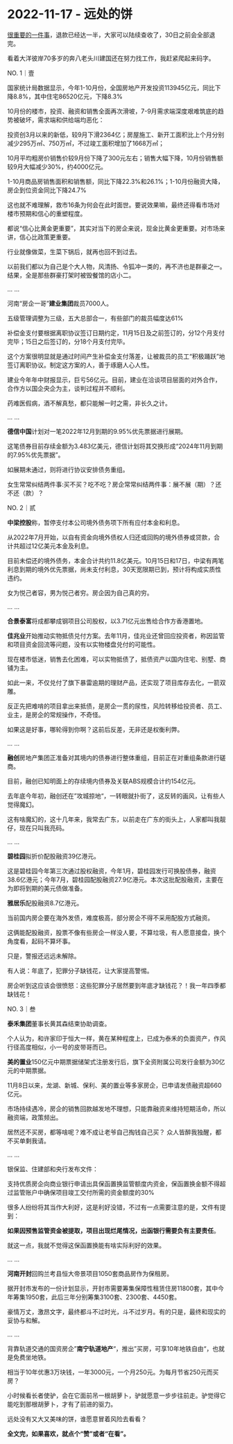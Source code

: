 # 2022-11-17 - 远处的饼

[很重要的一件事](http://mp.weixin.qq.com/s?__biz=MzI1MzI4MDk5NA==&mid=2247491761&idx=1&sn=717c6f34c0f3e70d353ce1ab545392b6&chksm=e9d4773cdea3fe2ade76b81de77f7d30c8ced1000a2eecf15b444d28af25dafb4a721a19efe8&scene=21#wechat_redirect)，退款已经达一半，大家可以陆续查收了，30日之前会全部退完。

看着大洋彼岸70多岁的奔八老头川建国还在努力找工作，我赶紧爬起来码字。

NO. 1｜壹

国家统计局数据显示，今年1-10月份，全国房地产开发投资113945亿元，同比下降8.8%，其中住宅86520亿元，下降8.3%

10月份的楼市，投资、融资和销售全面再次滑坡，7-9月需求端深度艰难筑底的趋势被破坏，需求端和供给端均恶化：

投资创3月以来的新低，较9月下滑2364亿；房屋施工、新开工面积比上个月分别减少295万㎡、750万㎡，不过竣工面积增加了1668万㎡；

10月平均粗房价销售价较9月份下降了300元左右；销售大幅下降，10月份销售额较9月大幅减少30%，约4000亿元。

1-10月商品房销售面积和销售额，同比下降22.3%和26.1%；1-10月份融资大降，房企到位资金同比下降24.7%

这也就不难理解，救市16条为何会在此时面世。要说效果嘛，最终还得看市场对楼市预期和信心的重塑程度。

都说“信心比黄金更重要”，其实对当下的房企来说，现金比黄金更重要。对市场来讲，信心比政策更重要。

行业就像做菜，生菜下锅后，就再也回不到过去。

以前我们都以为自己是个大人物，风清扬、令狐冲一类的，再不济也是群豪之一。结果，全是那些群豪打架时被毁餐馆的店小二。

... ...

河南“房企一哥”**建业集团**裁员7000人。

五级管理调整为三级，五大总部合一，有些部门的裁员幅度达61%

补偿金支付要根据离职协议签订日期约定，11月15日及之前签订的，分12个月支付完毕；15日之后签订的，分18个月支付完毕。

这个方案很明显就是通过时间产生补偿金支付落差，让被裁员的员工“积极踊跃”地签订离职协议。制定这方案的人，善于琢磨人心人性。

建业今年年中财报显示，巨亏56亿元。目前，建业在洽谈项目层面的对外合作，合作方以国企央企为主，谈判过程并不顺利。

药难医假病，酒不解真愁，都只能解一时之需，非长久之计。

... ...

**德信中国**计划对一笔2022年12月到期的9.95%优先票据进行展期。

这笔债券目前存续金额为3.483亿美元，德信计划将其交换形成“2024年11月到期的7.95%优先票据”。

如展期未通过，则将进行协议安排债务重组。

女生常常纠结两件事:买不买？吃不吃？房企常常纠结两件事：展不展（期）？还不还（款）？

NO. 2｜贰

**中梁控股**称，暂停支付本公司境外债务项下所有应付本金和利息。

从2022年7月开始，以自有资金向境外债权人归还或回购的境外债券或贷款，合计共超过12亿美元本金及利息。

目前未偿还的境外债务，本金合计共约11.8亿美元。10月15日和17日，中梁有两笔利息到期的境外优先票据，尚未支付利息，30天宽限期已到，预计将构成实质性违约。

女为悦己者容，男为悦己者穷。房企因为自己真的穷。

... ...

**合景泰富**将成都攀成钢项目公司股权，以3.71亿元出售给合作方香港置地。

**佳兆业**开始推动实物抵债兑付方案。去年11月，佳兆业还曾回应投资者，称因监管和项目资金回流等问题，没有以实物楼盘兑付的可能性。

现在楼市低迷，销售去化困难，可以实物抵债了，抵债资产以国内住宅、别墅、商铺为主。

如此一来，不仅兑付了旗下暴雷逾期的理财产品，还实现了项目库存去化，一箭双雕。

反正先把难啃的项目拿出来抵债，是房企一贯的尿性，风险转移给投资者、员工、业主，是房企的常规操作，不奇怪。

如果这是好事，哪轮得到你啊？这前后反差，无非还是权衡利弊。

... ...

**融创**房地产集团正准备对其境内的债券进行整体重组，目前正在对重组条款进行磋商。

目前，融创已知明面上的存续境内债券及关联ABS规模合计约154亿元。

去年底今年初，融创还在”攻城掠地“，一转眼就扑街了，这反转的画风，让有些人觉得魔幻。

这有啥魔幻的，这十几年来，我常去广东，以前走在广东的街头上，人家都叫我靓仔，现在只叫我亮码。

... ...

**碧桂园**拟折价配股融资39亿港元。

这是碧桂园今年第三次通过股权融资，今年1月，碧桂园发行可换股债券，融资38.6亿港元；今年7月，碧桂园配股融资27.9亿港元。本次这批配股融资，主要在为即将到期的美元债做准备。

**雅居乐**配股融资8.7亿港元。

当前国内房企要在海外发债，难度极高，部分房企不得不采用配股方式融资。

这俩能配股融资，股票不像有些房企一样没人要，不算垃圾，有人愿意接盘，换个角度看，起码不算坏事。

只是，警报还远远未解除。

有人说：年底了，犯罪分子缺钱花，让大家提高警惕。

房企听到这应该会很愤怒：这些犯罪分子居然要到年底才缺钱花？！我一年四季都缺钱花！

NO. 3｜叁

**泰禾集团**董事长黄其森结束协助调查。

个人认为，和许家印于恒大一样，黄在某种程度上，已成为泰禾的负面资产，作风行径高度相似，小一号的皮带哥而已。

**美的置业**150亿元中期票据储架式注册发行后，旗下全资附属公司发行金额为30亿元的中期票据。

11月8日以来，龙湖、新城、保利、美的置业等多家房企，已申请发债融资超660亿元。

市场持续遇冷，房企的销售回款越发地不理想，只能靠融资来维持短期活命，所以融资端，政策频出。

居然还不买房，都等啥呢？难不成让老爷自己掏钱自己买？
众人皆醉我独醒，都不买单剩我请。

... ...

银保监、住建部和央行发布文件：

支持优质房企向商业银行申请出具保函置换监管额度内资金，保函置换金额不得超过监管账户中确保项目竣工交付所需的资金额度的30%

很多人纷纷将其当作大利好，这是利好没错，不过有一点需要注意的是，文件有提到：

**如果因预售监管资金被提取，项目出现烂尾情况，出函银行需要负有主要责任**。

就这一点，我就不觉得这保函置换能有啥实际利好的效果。

... ...

**河南开封**回购兰考县恒大帝景项目1050套商品房作为保租房。

据开封市发布的一份计划显示，开封市需要筹集保障性租赁住房11800套，其中今年筹集1950套，此后三年分别筹集3100套、2300套、4450套。

豪情万丈，激昂文字，最终都斗不过时光，斗不过岁月。有的只是，最终和现实的妥协与和解。

... ...

背靠轨道交通的国资房企”**南宁轨道地产**“，推出”买房，可享10年地铁自由“，也就是免费坐地铁。

相当于10年优惠3万块钱，一年3000元，一个月250元。为每月节省250元而买房？

小时候看长者使驴，会在它面前吊一根胡萝卜，驴就愿意一步步往前走。驴觉得它能吃到那根胡萝卜，才有了前进的驱力。

远处没有又大又美味的饼，谁愿意冒着风险去看看？

**全文完，如果喜欢，就点个“赞”或者“在看”。**
